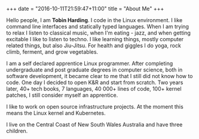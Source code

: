 +++
date = "2016-10-11T21:59:47+11:00"
title = "About Me"
+++

Hello people, I am **Tobin Harding**. I code in the Linux
environment. I like command line interfaces and statically typed
languages. When I am trying to relax I listen to classical music, when
I'm eating - jazz, and when getting excitable I like to listen to
techno.  I like learning things, mostly computer related things, but
also Jiu-Jitsu. For health and giggles I do yoga, rock climb,
ferment, and grow vegetables.

I am a self declared apprentice Linux programmer. After completing
undergraduate and post graduate degrees in computer science, both in
software development, it became clear to me that I still did not know
how to code. One day I decided to open K&R and start from scratch. Two
years later, 40+ tech books, 7 languages, 40 000+ lines of code, 100+
kernel patches, I still consider myself an apprentice.

I like to work on open source infrastructure projects. At the moment this
means the Linux kernel and Kubernetes.

I live on the Central Coast of New South Wales Australia and have
three children.
